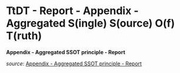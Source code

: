 

# TtDT - Report - Appendix - Aggregated S(ingle) S(ource) O(f) T(ruth)



**Appendix - Aggregated SSOT principle - Report**


*source*: [Appendix - Aggregated SSOT principle -
Report](https://borocvi.atlassian.net/wiki/spaces/SB/pages/5770444801/Appendix+-+Aggregated+SSOT+principle+-+Report "https://borocvi.atlassian.net/wiki/spaces/SB/pages/5770444801/Appendix+-+Aggregated+SSOT+principle+-+Report")
